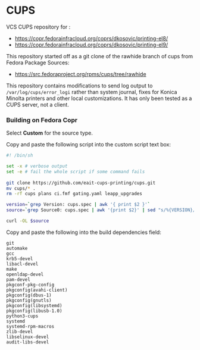 # CUPS
VCS CUPS repository for :
* https://copr.fedorainfracloud.org/coprs/dkosovic/printing-el8/
* https://copr.fedorainfracloud.org/coprs/dkosovic/printing-el9/

This repository started off as a git clone of the rawhide branch of cups
from Fedora Package Sources:
* https://src.fedoraproject.org/rpms/cups/tree/rawhide

This repository contains modifications to send log output to
`/var/log/cups/error_logi` rather than system journal, fixes for Konica
Minolta printers and other local customizations. It has only been tested as
a CUPS server, not a client.

### Building on Fedora Copr

Select **Custom** for the source type.

Copy and paste the following script into the custom script text box:

```sh
#! /bin/sh

set -x # verbose output
set -e # fail the whole script if some command fails
                 
git clone https://github.com/eait-cups-printing/cups.git
mv cups/* .
rm -rf cups plans ci.fmf gating.yaml leapp_upgrades

version=`grep Version: cups.spec | awk '{ print $2 }'`
source=`grep Source0: cups.spec | awk '{print $2}' | sed "s/%{VERSION}/$version/g"`

curl -OL $source
```

Copy and paste the following into the build dependencies field:
```
git
automake
gcc
krb5-devel
libacl-devel
make
openldap-devel
pam-devel
pkgconf-pkg-config
pkgconfig(avahi-client)
pkgconfig(dbus-1)
pkgconfig(gnutls)
pkgconfig(libsystemd)
pkgconfig(libusb-1.0)
python3-cups
systemd
systemd-rpm-macros
zlib-devel
libselinux-devel
audit-libs-devel
```

